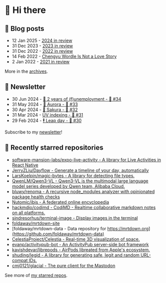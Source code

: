 # 👋 Hi there

## 📝 Blog posts

<!-- feed start -->
- 12 Jan 2025 - [2024 in review](https://cheeaun.com/blog/2025/01/2024-in-review/)
- 31 Dec 2023 - [2023 in review](https://cheeaun.com/blog/2023/12/2023-in-review/)
- 31 Dec 2022 - [2022 in review](https://cheeaun.com/blog/2022/12/2022-in-review/)
- 14 Feb 2022 - [Chengyu Wordle Is Not a Love Story](https://cheeaun.com/blog/2022/02/chengyu-wordle-is-not-a-love-story/)
- 2 Jan 2022 - [2021 in review](https://cheeaun.com/blog/2022/01/2021-in-review/)
<!-- feed end -->

More in the [archives](https://cheeaun.com/blog/archives/).

## 📰 Newsletter

<!-- newsletter start -->
- 30 Jun 2024 - [🎂 2 years of (f)unemployment - 🥫 #34](https://cheeaun.substack.com/p/2-years-of-funemployment-34)
- 31 May 2024 - [🌌 Aurora - 🥫 #33](https://cheeaun.substack.com/p/aurora-33)
- 30 Apr 2024 - [🌸 Sakura - 🥫 #32](https://cheeaun.substack.com/p/sakura-32)
- 31 Mar 2024 - [UV indexing - 🥫 #31](https://cheeaun.substack.com/p/uv-indexing-31)
- 29 Feb 2024 - [🕴️ Leap day - 🥫 #30](https://cheeaun.substack.com/p/leap-day-30)
<!-- newsletter end -->

Subscribe to my [newsletter](https://cheeaun.substack.com/)!

## 🌟 Recently starred repositories

<!-- starred repos start -->
- [software-mansion-labs/expo-live-activity - A library for Live Activities in React Native](https://github.com/software-mansion-labs/expo-live-activity)
- [JerryZLiu/Dayflow - Generate a timeline of your day, automatically](https://github.com/JerryZLiu/Dayflow)
- [LarsKoelpin/magic-bytes - A library for detecting file types.](https://github.com/LarsKoelpin/magic-bytes)
- [QwenLM/Qwen3-VL - Qwen3-VL is the multimodal large language model series developed by Qwen team, Alibaba Cloud.](https://github.com/QwenLM/Qwen3-VL)
- [bluwy/renoma - A recursive node_modules analyzer with opinionated package health checks](https://github.com/bluwy/renoma)
- [Nutomic/ibis - A federated online encyclopedia](https://github.com/Nutomic/ibis)
- [hackmdio/codimd - CodiMD - Realtime collaborative markdown notes on all platforms.](https://github.com/hackmdio/codimd)
- [sindresorhus/terminal-image - Display images in the terminal](https://github.com/sindresorhus/terminal-image)
- [foldaway/mrtdown-site](https://github.com/foldaway/mrtdown-site)
- [foldaway/mrtdown-data - Data repository for https://mrtdown.org](https://github.com/foldaway/mrtdown-data)
- [CelestiaProject/Celestia - Real-time 3D visualization of space.](https://github.com/CelestiaProject/Celestia)
- [evanp/activitypub-bot - An ActivityPub server-side bot framework](https://github.com/evanp/activitypub-bot)
- [kavishdevar/librepods - AirPods libreated from Apple's ecosystem.](https://github.com/kavishdevar/librepods)
- [shuding/legid - A library for generating safe, legit and random URL-compat IDs.](https://github.com/shuding/legid)
- [cmj0121/glacial - The pure client for the Mastodon](https://github.com/cmj0121/glacial)
<!-- starred repos end -->

See more of [my starred repos](https://github.com/stars/cheeaun/).
